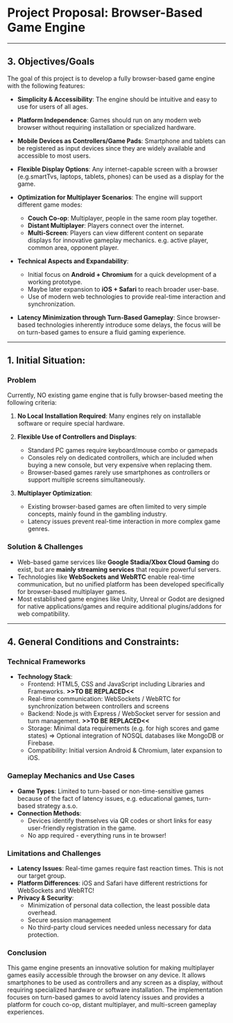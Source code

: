 # Project Proposal: Browser-Based Game Engine

---
## **3. Objectives/Goals**
The goal of this project is to develop a fully browser-based game engine with the following features:

- **Simplicity & Accessibility**: The engine should be intuitive and easy to use for users of all ages.  
- **Platform Independence**: Games should run on any modern web browser without requiring installation or specialized hardware.
- **Mobile Devices as Controllers/Game Pads**: Smartphone and tablets can be registered as input devices since they are widely available and accessible to most users.
- **Flexible Display Options**: Any internet-capable screen with a browser (e.g.smartTvs, laptops, tablets, phones) can be used as a display for the game.
- **Optimization for Multiplayer Scenarios**: The engine will support different game modes:
  
  - **Couch Co-op**: Multiplayer, people in the same room play together.
  - **Distant Multiplayer**: Players connect over the internet.
  - **Multi-Screen**: Players can view different content on separate displays for innovative gameplay mechanics. e.g. active player, common area, opponent player.
  
- **Technical Aspects and Expandability**:
  
  - Initial focus on **Android + Chromium** for a quick development of a working prototype.
  - Maybe later expansion to **iOS + Safari** to reach broader user-base.
  - Use of modern web technologies to provide real-time interaction and synchronization.
  
- **Latency Minimization through Turn-Based Gameplay**: Since browser-based technologies inherently introduce some delays, the focus will be on turn-based games to ensure a fluid gaming experience.
  
---

## **1. Initial Situation:**

### **Problem**

Currently, NO existing game engine that is fully browser-based meeting the following criteria:

1. **No Local Installation Required**: Many engines rely on installable software or require special hardware.
2. **Flexible Use of Controllers and Displays**:
   - Standard PC games require keyboard/mouse combo or gamepads
   - Consoles rely on dedicated controllers, which are included when buying a new console, but very expensive when replacing them.
   - Browser-based games rarely use smartphones as controllers or support multiple screens simultaneously.

3. **Multiplayer Optimization**:
   - Existing browser-based games are often limited to very simple concepts, mainly found in the gambling industry.
   - Latency issues prevent real-time interaction in more complex game genres.

### **Solution & Challenges**

- Web-based game services like **Google Stadia/Xbox Cloud Gaming** do exist, but are **mainly streaming services** that require powerful servers.
- Technologies like **WebSockets and WebRTC** enable real-time communication, but no unified platform has been developed specifically for browser-based multiplayer games.
- Most established game engines like Unity, Unreal or Godot are designed for native applications/games and require additional plugins/addons for web compatibility.

---

## **4. General Conditions and Constraints:**

### **Technical Frameworks**

- **Technology Stack**:
  - Frontend: HTML5, CSS and JavaScript including Libraries and Frameworks. **>>TO BE REPLACED<<**
  - Real-time communication: WebSockets / WebRTC for synchronization between controllers and screens
  - Backend: Node.js with Express / WebSocket server for session and turn management. **>>TO BE REPLACED<<**
  - Storage: Minimal data requirements (e.g. for high scores and game states) => Optional integration of NOSQL databases like MongoDB or Firebase.
  - Compatibility: Initial version Android & Chromium, later expansion to iOS.
  
### **Gameplay Mechanics and Use Cases**

- **Game Types**: Limited to turn-based or non-time-sensitive games because of the fact of latency issues, e.g. educational games, turn-based strategy a.s.o.
- **Connection Methods**:
  - Devices identify themselves via QR codes or short links for easy user-friendly registration in the game.
  - No app required - everything runs in te browser!
  
### **Limitations and Challenges**

- **Latency Issues**: Real-time games require fast reaction times. This is not our target group.
- **Platform Differences**: iOS and Safari have different restrictions for WebSockets and WebRTC!
- **Privacy & Security**:
  - Minimization of personal data collection, the least possible data overhead.
  - Secure session management
  - No third-party cloud services needed unless necessary for data protection.

### **Conclusion**

This game engine presents an innovative solution for making multiplayer games easily accessible through the browser on any device. It allows smartphones to be used as controllers and any screen as a display, without requiring specialized hardware or software installation. The implementation focuses on turn-based games to avoid latency issues and provides a platform for couch co-op, distant multiplayer, and multi-screen gameplay experiences.
